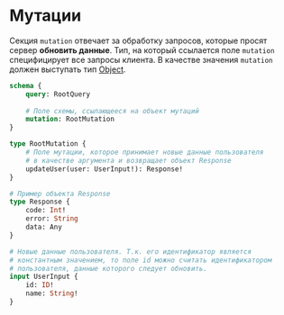 # Мутации

Секция `mutation` отвечает за обработку запросов, которые просят сервер **обновить данные**. 
Тип, на который ссылается поле `mutation` специфицирует все запросы клиента. В качестве значения `mutation` 
должен выступать тип [Object](/graphql/object).

```graphql
schema {
    query: RootQuery
    
    # Поле схемы, ссылающееся на объект мутаций
    mutation: RootMutation
}

type RootMutation {
    # Поле мутации, которое принимает новые данные пользователя 
    # в качестве аргумента и возвращает объект Response
    updateUser(user: UserInput!): Response!
}

# Пример объекта Response
type Response {
    code: Int!
    error: String
    data: Any 
}

# Новые данные пользователя. Т.к. его идентификатор является
# константным значением, то поле id можно считать идентификатором 
# пользователя, данные которого следует обновить.
input UserInput {
    id: ID!
    name: String!
}
```
